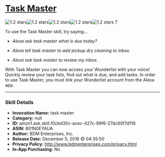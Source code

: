 # [Task Master](http://alexa.amazon.com/#skills/amzn1.ask.skill.f0cbd30c-acec-427c-99f6-27dc60f7d116)
![1.2 stars](../../images/ic_star_black_18dp_1x.png)![1.2 stars](../../images/ic_star_half_black_18dp_1x.png)![1.2 stars](../../images/ic_star_border_black_18dp_1x.png)![1.2 stars](../../images/ic_star_border_black_18dp_1x.png)![1.2 stars](../../images/ic_star_border_black_18dp_1x.png) 7

To use the Task Master skill, try saying...

* *Alexa ask task master what is due today?*

* *Alexa tell task master to add pickup dry cleaning to inbox.*

* *Alexa ask task master to review my inbox.*

With Task Master you can now access your Wunderlist with your voice! Quickly review your task lists, find out what is due, and add tasks. In order to use Task Master, you must link your Wunderlist account from the Alexa app.

***

### Skill Details

* **Invocation Name:** task master
* **Category:** null
* **ID:** amzn1.ask.skill.f0cbd30c-acec-427c-99f6-27dc60f7d116
* **ASIN:** B01N0EYAUA
* **Author:** BDM Enterprises, Inc.
* **Release Date:** December 5, 2016 @ 04:35:50
* **Privacy Policy:** http://www.bdmenterprises.com/privacy.html
* **In-App Purchasing:** No
